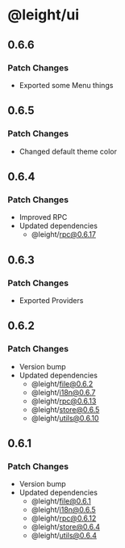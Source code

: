 # @leight/ui

## 0.6.6

### Patch Changes

- Exported some Menu things

## 0.6.5

### Patch Changes

- Changed default theme color

## 0.6.4

### Patch Changes

- Improved RPC
- Updated dependencies
    - @leight/rpc@0.6.17

## 0.6.3

### Patch Changes

- Exported Providers

## 0.6.2

### Patch Changes

- Version bump
- Updated dependencies
    - @leight/file@0.6.2
    - @leight/i18n@0.6.7
    - @leight/rpc@0.6.13
    - @leight/store@0.6.5
    - @leight/utils@0.6.10

## 0.6.1

### Patch Changes

- Version bump
- Updated dependencies
    - @leight/file@0.6.1
    - @leight/i18n@0.6.5
    - @leight/rpc@0.6.12
    - @leight/store@0.6.4
    - @leight/utils@0.6.4
